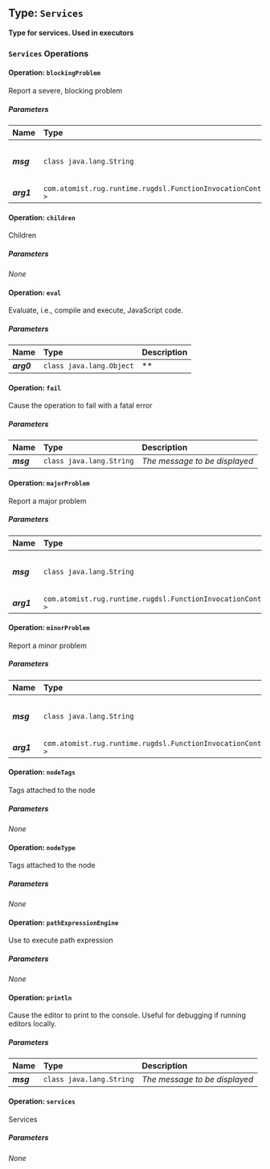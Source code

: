 ## Type: `Services`

**Type for services. Used in executors**

### `Services` Operations

#### Operation: `blockingProblem`

Report a severe, blocking problem

##### Parameters

| Name        | Type           | Description  |
| ------------|:---------------|:-------------|
| ***msg*** | `class java.lang.String` | *The message to be displayed* |
| ***arg1*** | `com.atomist.rug.runtime.rugdsl.FunctionInvocationContext<?>` | ** |

#### Operation: `children`

Children

##### Parameters

*None*

#### Operation: `eval`

Evaluate, i.e., compile and execute, JavaScript code.

##### Parameters

| Name        | Type           | Description  |
| ------------|:---------------|:-------------|
| ***arg0*** | `class java.lang.Object` | ** |

#### Operation: `fail`

Cause the operation to fail with a fatal error

##### Parameters

| Name        | Type           | Description  |
| ------------|:---------------|:-------------|
| ***msg*** | `class java.lang.String` | *The message to be displayed* |

#### Operation: `majorProblem`

Report a major problem

##### Parameters

| Name        | Type           | Description  |
| ------------|:---------------|:-------------|
| ***msg*** | `class java.lang.String` | *The message to be displayed* |
| ***arg1*** | `com.atomist.rug.runtime.rugdsl.FunctionInvocationContext<?>` | ** |

#### Operation: `minorProblem`

Report a minor problem

##### Parameters

| Name        | Type           | Description  |
| ------------|:---------------|:-------------|
| ***msg*** | `class java.lang.String` | *The message to be displayed* |
| ***arg1*** | `com.atomist.rug.runtime.rugdsl.FunctionInvocationContext<?>` | ** |

#### Operation: `nodeTags`

Tags attached to the node

##### Parameters

*None*

#### Operation: `nodeType`

Tags attached to the node

##### Parameters

*None*

#### Operation: `pathExpressionEngine`

Use to execute path expression

##### Parameters

*None*

#### Operation: `println`

Cause the editor to print to the console. Useful for debugging if running editors locally.

##### Parameters

| Name        | Type           | Description  |
| ------------|:---------------|:-------------|
| ***msg*** | `class java.lang.String` | *The message to be displayed* |

#### Operation: `services`

Services

##### Parameters

*None*

